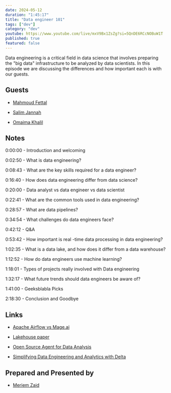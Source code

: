 ```yaml
---
date: 2024-05-12
duration: "1:45:17"
title: "Data engineer 101"
tags: ["dev"]
category: "dev"
youtube: https://www.youtube.com/live/mxV9Bx1ZsZg?si=5QnDE6RCcNOBuW1T
published: true
featured: false
---
```


Data engineering is a critical field in data science that involves preparing the "big data" infrastructure to be analyzed by data scientists. In this episode we are discussing the differences and how important each is with our guests.

## Guests

- [Mahmoud Fettal](https://twitter.com/mahmoudfettal)

- [Salim Jannah](https://www.linkedin.com/in/salim-janah)

- [Omaima Khalil](https://twitter.com/BadQuinn3)

## Notes

0:00:00 - Introduction and welcoming

0:02:50 - What is data engineering?

0:08:43 - What are the key skills required for a data engineer?

0:16:40 - How does data engineering differ from data science?

0:20:00 - Data analyst vs data engineer vs data scientist

0:22:41 - What are the common tools used in data engineering?

0:28:57 - What are data pipelines?

0:34:54 - What challenges do data engineers face?

0:42:12 - Q&A

0:53:42 - How important is real -time data processing in data engineering?

1:02:35 - What is a data lake, and how does it differ from a data warehouse?

1:12:52 - How do data engineers use machine learning?

1:18:01 - Types of projects really involved with Data engineering

1:32:17 - What future trends should data engineers be aware of?

1:41:00 - Geeksblabla Picks

2:18:30 - Conclusion and Goodbye

## Links

- [Apache Airflow vs Mage.ai](https://www.cidrdb.org/cidr2021/papers/cidr2021_paper17.pdf)

- [Lakehouse paper](https://medium.com/odicis-data-engineering/apache-airflow-vs-mage-ai-in-data-engineering-745c040a05e8)

- [Open Source Agent for Data Analysis](https://pandas-ai.com/)

- [Simplifying Data Engineering and Analytics with Delta](https://www.packtpub.com/product/simplifying-data-engineering-and-analytics-with-delta/9781801814867)

## Prepared and Presented by

- [Meriem Zaid](https://twitter.com/_iMeriem)
